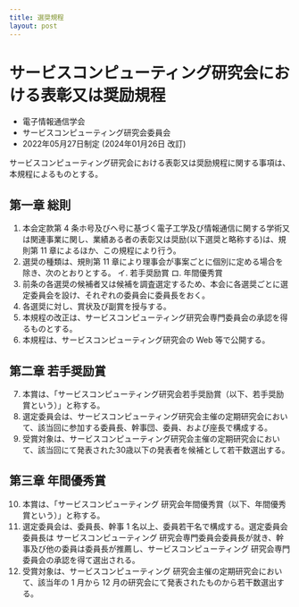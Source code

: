```yaml
---
title: 選奨規程
layout: post
---
```


# サービスコンピューティング研究会における表彰又は奨励規程

- 電子情報通信学会
- サービスコンピューティング研究会委員会
- 2022年05月27日制定 (2024年01月26日 改訂)

サービスコンピューティング研究会における表彰又は奨励規程に関する事項は、本規程によるものとする。

## 第一章 総則

1. 本会定款第 4 条ホ号及びヘ号に基づく電子工学及び情報通信に関する学術又は関連事業に関し、業績ある者の表彰又は奨励(以下選奨と略称する)は、規則第 11 章によるほか、この規程により行う。
2. 選奨の種類は、規則第 11 章により理事会が事案ごとに個別に定める場合を除き、次のとおりとする。
  イ. 若手奨励賞
  ロ. 年間優秀賞
3. 前条の各選奨の候補者又は候補を調査選定するため、本会に各選奨ごとに選定委員会を設け、それぞれの委員会に委員長をおく。
4. 各選奨に対し、賞状及び副賞を授与する。
5. 本規程の改正は、サービスコンピューティング研究会専門委員会の承認を得るものとする。
6. 本規程は、サービスコンピューティング研究会の Web 等で公開する。

## 第二章 若手奨励賞

7. 本賞は、「サービスコンピューティング研究会若手奨励賞（以下、若手奨励賞という）」と称する。
8. 選定委員会は、サービスコンピューティング研究会主催の定期研究会において、該当回に参加する委員長、幹事団、委員、および座長で構成する。
9. 受賞対象は、サービスコンピューティング研究会主催の定期研究会において、該当回にて発表された30歳以下の発表者を候補として若干数選出する。

## 第三章 年間優秀賞

10. 本賞は、「サービスコンピューティング 研究会年間優秀賞（以下、年間優秀賞という）」と称する。
11. 選定委員会は、委員長、幹事 1 名以上、委員若干名で構成する。選定委員会委員長は サービスコンピューティング 研究会専門委員会委員長が就き、幹事及び他の委員は委員長が推薦し、サービスコンピューティング 研究会専門委員会の承認を得て選出される。
12. 受賞対象は、サービスコンピューティング 研究会主催の定期研究会において、該当年の 1 月から 12 月の研究会にて発表されたものから若干数選出する。
